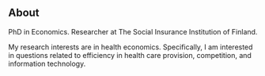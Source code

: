 ## About

PhD in Economics. Researcher at The Social Insurance Institution of Finland.

My research interests are in health economics. Specifically, I am interested in questions related to efficiency in health care provision, 
competition, and information technology.
